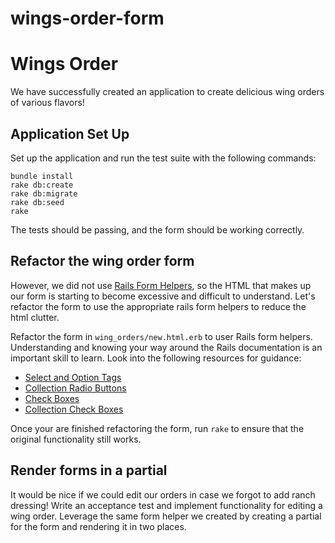 # wings-order-form
# Wings Order

We have successfully created an application to create delicious wing orders of various flavors!

## Application Set Up
Set up the application and run the test suite with the following commands:

```no-highlight
bundle install
rake db:create
rake db:migrate
rake db:seed
rake
```
The tests should be passing, and the form should be working correctly.

## Refactor the wing order form

However, we did not use [Rails Form Helpers][rails-form-helpers], so the HTML that makes up our form is starting to become excessive and difficult to understand.
Let's refactor the form to use the appropriate rails form helpers to reduce the html clutter.

Refactor the form in `wing_orders/new.html.erb` to user Rails form helpers. Understanding and knowing your way around the Rails documentation is an important skill to learn. Look into the following resources for guidance:
- [Select and Option Tags][select-and-option-tags]
- [Collection Radio Buttons][collection-radio-buttons]
- [Check Boxes][check-boxes]
- [Collection Check Boxes][collection-check-boxes]

[rails-form-helpers]: http://guides.rubyonrails.org/form_helpers.html
[select-and-option-tags]: http://guides.rubyonrails.org/form_helpers.html#the-select-and-option-tags
[collection-radio-buttons]: http://edgeapi.rubyonrails.org/classes/ActionView/Helpers/FormOptionsHelper.html#method-i-collection_radio_buttons
[check-boxes]: http://guides.rubyonrails.org/form_helpers.html#checkboxes
[collection-check-boxes]: http://edgeapi.rubyonrails.org/classes/ActionView/Helpers/FormOptionsHelper.html#method-i-collection_check_boxes

Once your are finished refactoring the form, run `rake` to ensure that the original functionality still works.

## Render forms in a partial

It would be nice if we could edit our orders in case we forgot to add ranch dressing! Write an acceptance test and implement functionality for editing a wing order. Leverage the same form helper we created by creating a partial for the form and rendering it in two places.

